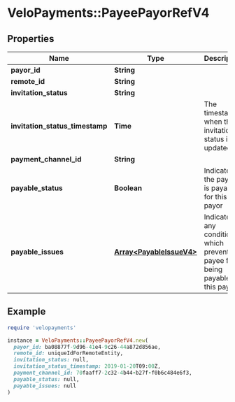 # VeloPayments::PayeePayorRefV4

## Properties

| Name | Type | Description | Notes |
| ---- | ---- | ----------- | ----- |
| **payor_id** | **String** |  | [optional] |
| **remote_id** | **String** |  | [optional] |
| **invitation_status** | **String** |  | [optional] |
| **invitation_status_timestamp** | **Time** | The timestamp when the invitation status is updated | [optional] |
| **payment_channel_id** | **String** |  | [optional] |
| **payable_status** | **Boolean** | Indicates if the payee is payable for this payor | [optional] |
| **payable_issues** | [**Array&lt;PayableIssueV4&gt;**](PayableIssueV4.md) | Indicates any conditions which prevent the payee from being payable for this payor | [optional] |

## Example

```ruby
require 'velopayments'

instance = VeloPayments::PayeePayorRefV4.new(
  payor_id: ba08877f-9d96-41e4-9c26-44a872d856ae,
  remote_id: uniqueIdForRemoteEntity,
  invitation_status: null,
  invitation_status_timestamp: 2019-01-20T09:00Z,
  payment_channel_id: 70faaff7-2c32-4b44-b27f-f0b6c484e6f3,
  payable_status: null,
  payable_issues: null
)
```

